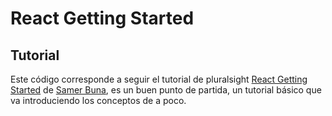 # React Getting Started

## Tutorial
Este código corresponde a seguir el tutorial de pluralsight [React Getting Started](https://www.pluralsight.com/courses/react-js-getting-started) de [Samer Buna](https://app.pluralsight.com/profile/author/samer-buna), es un buen punto de partida, un tutorial básico que va introduciendo los conceptos de a poco.